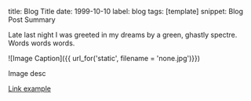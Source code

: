title: Blog Title
date: 1999-10-10
label: blog
tags: [template]
snippet: Blog Post Summary

Late last night I was greeted in my dreams by a green, ghastly spectre. Words words words. 

![Image Caption]({{ url_for('static', filename = 'none.jpg')}})
<p class="caption">Image desc</p>

[Link example](https://andykong.org)
